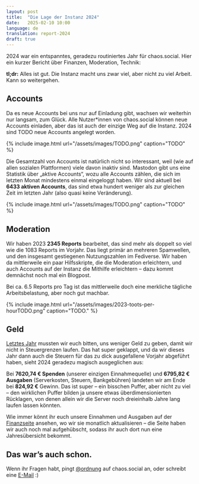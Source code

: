 ```yaml
---
layout: post
title:  "Die Lage der Instanz 2024"
date:   2025-02-10 10:00
language: de
translation: report-2024
draft: true
---
```


2024 war ein entspanntes, geradezu routiniertes Jahr für chaos.social. Hier ein kurzer Bericht über Finanzen,
Moderation, Technik:

**tl;dr:** Alles ist gut. Die Instanz macht uns zwar viel, aber nicht zu viel Arbeit. Kann so weitergehen.

## Accounts

Da es neue Accounts bei uns nur auf Einladung gibt, wachsen wir weiterhin nur langsam, zum Glück. Alle Nutzer\*innen von
chaos.social können neue Accounts einladen, aber das ist auch der einzige Weg auf die Instanz. 2024 sind TODO neue
Accounts angelegt worden.

{% include image.html url="/assets/images/TODO.png" caption="TODO" %}

Die Gesamtzahl von Accounts ist natürlich nicht so interessant, weil (wie auf allen sozialen Plattformen) viele davon
inaktiv sind. Mastodon gibt uns eine Statistik über „aktive Accounts“, wozu alle Accounts zählen, die sich im letzten
Monat mindestens einmal eingeloggt haben. Wir sind aktuell bei **6433 aktiven Accounts**, das sind etwa hundert weniger
als zur gleichen Zeit im letzten Jahr (also quasi keine Veränderung).

{% include image.html url="/assets/images/TODO.png" caption="TODO" %}

## Moderation

Wir haben 2023 **2345 Reports** bearbeitet, das sind mehr als doppelt so viel wie die 1083 Reports im Vorjahr. Das liegt
primär an mehreren Spamwellen, und den insgesamt gestiegenen Nutzungszahlen im Fediverse. Wir haben da mittlerweile ein
paar Hilfsskripte, die die Moderation erleichtern, und auch Accounts auf der Instanz die Mithilfe erleichtern – dazu
kommt demnächst noch mal ein Blogpost.

Bei ca. 6.5 Reports pro Tag ist das mittlerweile doch eine merkliche tägliche Arbeitsbelastung, aber noch gut machbar.

{% include image.html url="/assets/images/2023-toots-per-hourTODO.png" caption="TODO." %}

## Geld

[Letztes Jahr](/2024/01/10/bericht-2023) mussten wir euch bitten, uns weniger Geld zu geben, damit wir nicht in
Steuergrenzen laufen. Das hat super geklappt, und da wir dieses Jahr dann auch die Steuern für das zu dick ausgefallene
Vorjahr abgeführt haben, sieht 2024 geradezu magisch ausgeglichen aus:

Bei **7620,74 € Spenden** (unserer einzigen Einnahmequelle) und **6795,82 € Ausgaben** (Serverkosten, Steuern,
Bankgebühren) landeten wir am Ende bei **824,92 €** Gewinn. Das ist super – ein bisschen Puffer, aber nicht zu viel –
den wirklichen Puffer bilden ja unsere etwas überdimensionierten Rücklagen, von denen allein wir die Server noch
dreieinhalb Jahre lang laufen lassen könnten.

Wie immer könnt ihr euch unsere Einnahmen und Ausgaben auf der [Finanzseite](/geld) ansehen, wo wir sie monatlich
aktualisieren – die Seite haben wir auch noch mal aufgehübscht, sodass ihr auch dort nun eine Jahresübersicht bekommt.

## Das war’s auch schon.

Wenn ihr Fragen habt, pingt [@ordnung](https://chaos.social/@ordnung) auf chaos.social an, oder schreibt eine
[E-Mail](mailto:contact@chaos.social) :)
